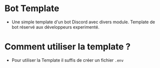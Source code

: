 # Bot Template
- Une simple template d'un bot Discord avec divers module. Template de bot réservé aux développeurs experimenté.

# Comment utiliser la template ?
- Pour utiliser la Template il suffis de créer un fichier `.env`
